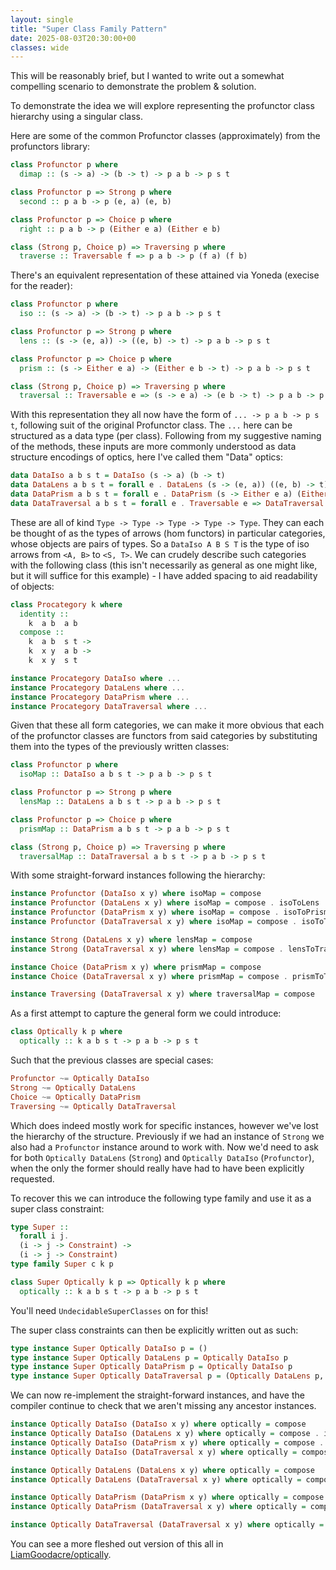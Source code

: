 ```yaml
---
layout: single
title: "Super Class Family Pattern"
date: 2025-08-03T20:30:00+00
classes: wide
---
```


This will be reasonably brief, but I wanted to write out a somewhat compelling
scenario to demonstrate the problem & solution.

To demonstrate the idea we will explore representing the profunctor class
hierarchy using a singular class.

Here are some of the common Profunctor classes (approximately) from the
profunctors library:

```hs
class Profunctor p where
  dimap :: (s -> a) -> (b -> t) -> p a b -> p s t

class Profunctor p => Strong p where
  second :: p a b -> p (e, a) (e, b)

class Profunctor p => Choice p where
  right :: p a b -> p (Either e a) (Either e b)

class (Strong p, Choice p) => Traversing p where
  traverse :: Traversable f => p a b -> p (f a) (f b)
```

There's an equivalent representation of these attained via Yoneda (execise for
the reader):

```hs
class Profunctor p where
  iso :: (s -> a) -> (b -> t) -> p a b -> p s t

class Profunctor p => Strong p where
  lens :: (s -> (e, a)) -> ((e, b) -> t) -> p a b -> p s t

class Profunctor p => Choice p where
  prism :: (s -> Either e a) -> (Either e b -> t) -> p a b -> p s t

class (Strong p, Choice p) => Traversing p where
  traversal :: Traversable e => (s -> e a) -> (e b -> t) -> p a b -> p s t
```

With this representation they all now have the form of `... -> p a b -> p s t`,
following suit of the original Profunctor class. The `...` here can be
structured as a data type (per class). Following from my suggestive naming of
the methods, these inputs are more commonly understood as data structure
encodings of optics, here I've called them "Data" optics:

```hs
data DataIso a b s t = DataIso (s -> a) (b -> t)
data DataLens a b s t = forall e . DataLens (s -> (e, a)) ((e, b) -> t)
data DataPrism a b s t = forall e . DataPrism (s -> Either e a) (Either e b -> t)
data DataTraversal a b s t = forall e . Traversable e => DataTraversal (s -> e a) (e b -> t)
```

These are all of kind `Type -> Type -> Type -> Type -> Type`. They can each be
thought of as the types of arrows (hom functors) in particular categories,
whose objects are pairs of types. So a `DataIso A B S T` is the type of iso
arrows from `<A, B>` to `<S, T>`. We can crudely describe such categories with
the following class (this isn't necessarily as general as one might like, but
it will suffice for this example) - I have added spacing to aid readability of
objects:

```hs
class Procategory k where
  identity ::
    k  a b  a b
  compose ::
    k  a b  s t ->
    k  x y  a b ->
    k  x y  s t

instance Procategory DataIso where ...
instance Procategory DataLens where ...
instance Procategory DataPrism where ...
instance Procategory DataTraversal where ...
```

Given that these all form categories, we can make it more obvious that each of
the profunctor classes are functors from said categories by substituting them
into the types of the previously written classes:

```hs
class Profunctor p where
  isoMap :: DataIso a b s t -> p a b -> p s t

class Profunctor p => Strong p where
  lensMap :: DataLens a b s t -> p a b -> p s t

class Profunctor p => Choice p where
  prismMap :: DataPrism a b s t -> p a b -> p s t

class (Strong p, Choice p) => Traversing p where
  traversalMap :: DataTraversal a b s t -> p a b -> p s t
```

With some straight-forward instances following the hierarchy:

```hs
instance Profunctor (DataIso x y) where isoMap = compose
instance Profunctor (DataLens x y) where isoMap = compose . isoToLens
instance Profunctor (DataPrism x y) where isoMap = compose . isoToPrism
instance Profunctor (DataTraversal x y) where isoMap = compose . isoToTraversal

instance Strong (DataLens x y) where lensMap = compose
instance Strong (DataTraversal x y) where lensMap = compose . lensToTraversal

instance Choice (DataPrism x y) where prismMap = compose
instance Choice (DataTraversal x y) where prismMap = compose . prismToTraversal

instance Traversing (DataTraversal x y) where traversalMap = compose
```

As a first attempt to capture the general form we could introduce:

```hs
class Optically k p where
  optically :: k a b s t -> p a b -> p s t
```

Such that the previous classes are special cases:

```hs
Profunctor ~= Optically DataIso
Strong ~= Optically DataLens
Choice ~= Optically DataPrism
Traversing ~= Optically DataTraversal
```

Which does indeed mostly work for specific instances, however we've lost the
hierarchy of the structure. Previously if we had an instance of `Strong` we
also had a `Profunctor` instance around to work with. Now we'd need to ask for
both `Optically DataLens` (`Strong`) and `Optically DataIso` (`Profunctor`),
when the only the former should really have had to have been explicitly
requested.

To recover this we can introduce the following type family and use it as a
super class constraint:

```hs
type Super ::
  forall i j.
  (i -> j -> Constraint) ->
  (i -> j -> Constraint)
type family Super c k p

class Super Optically k p => Optically k p where
  optically :: k a b s t -> p a b -> p s t
```

You'll need `UndecidableSuperClasses` on for this!

The super class constraints can then be explicitly written out as such:

```hs
type instance Super Optically DataIso p = ()
type instance Super Optically DataLens p = Optically DataIso p
type instance Super Optically DataPrism p = Optically DataIso p
type instance Super Optically DataTraversal p = (Optically DataLens p, Optically DataPrism p)
```

We can now re-implement the straight-forward instances, and have the compiler
continue to check that we aren't missing any ancestor instances.

```hs
instance Optically DataIso (DataIso x y) where optically = compose
instance Optically DataIso (DataLens x y) where optically = compose . isoToLens
instance Optically DataIso (DataPrism x y) where optically = compose . isoToPrism
instance Optically DataIso (DataTraversal x y) where optically = compose . isoToTraversal

instance Optically DataLens (DataLens x y) where optically = compose
instance Optically DataLens (DataTraversal x y) where optically = compose . lensToTraversal

instance Optically DataPrism (DataPrism x y) where optically = compose
instance Optically DataPrism (DataTraversal x y) where optically = compose . prismToTraversal

instance Optically DataTraversal (DataTraversal x y) where optically = compose
```

You can see a more fleshed out version of this all in [LiamGoodacre/optically](https://github.com/LiamGoodacre/optically/blob/master/src).

